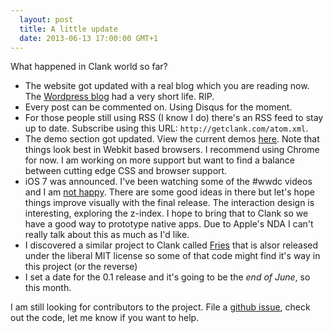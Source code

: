 ```yaml
---
  layout: post
  title: A little update
  date: 2013-06-13 17:00:00 GMT+1
---
```


What happened in Clank world so far?

* The website got updated with a real blog which you are reading now. The <a href="http://getclank.wordpress.com/">Wordpress blog</a> had a very short life. RIP.
* Every post can be commented on. Using Disqus for the moment.
* For those people still using RSS (I know I do) there's an RSS feed to stay up to date. Subscribe using this URL: `http://getclank.com/atom.xml`.
* The demo section got updated. View the current demos <a href="http://getclank.com/demos/">here</a>. Note that things look best in Webkit based browsers. I recommend using Chrome for now. I am working on more support but want to find a balance between cutting edge CSS and browser support.
* iOS 7 was announced. I've been watching some of the #wwdc videos and I am <a href="http://wolfslittlestore.be/tasteless">not happy</a>. There are some good ideas in there but let's hope things improve visually with the final release. The interaction design is interesting, exploring the z-index. I hope to bring that to Clank so we have a good way to prototype native apps. Due to Apple's NDA I can't really talk about this as much as I'd like.
* I discovered a similar project to Clank called <a href="http://jaunesarmiento.me/fries/">Fries</a> that is alsor released under the liberal MIT license so some of that code might find it's way in this project (or the reverse)
* I set a date for the 0.1 release and it's going to be the *end of June*, so this month.

I am still looking for contributors to the project. File a <a href="https://github.com/Wolfr/clank/issues">github issue</a>, check out the code, let me know if you want to help.